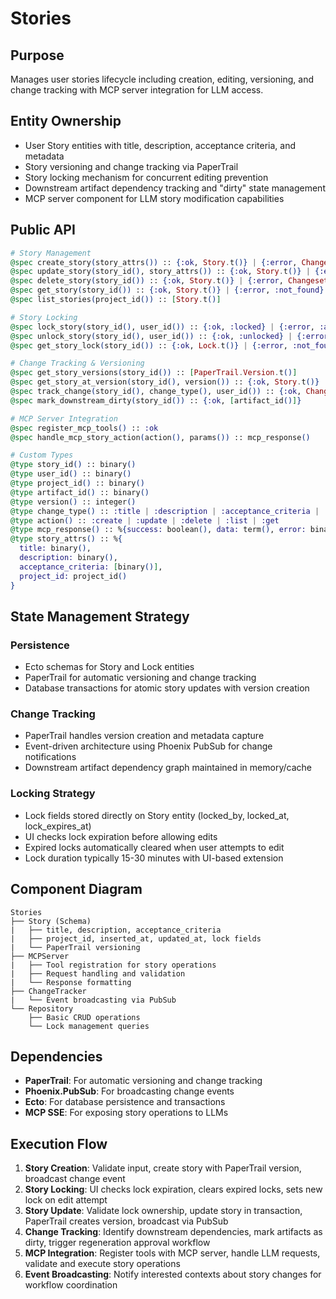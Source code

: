 # Stories

## Purpose
Manages user stories lifecycle including creation, editing, versioning, and change tracking with MCP server integration for LLM access.

## Entity Ownership
- User Story entities with title, description, acceptance criteria, and metadata
- Story versioning and change tracking via PaperTrail
- Story locking mechanism for concurrent editing prevention
- Downstream artifact dependency tracking and "dirty" state management
- MCP server component for LLM story modification capabilities

## Public API
```elixir
# Story Management
@spec create_story(story_attrs()) :: {:ok, Story.t()} | {:error, Changeset.t()}
@spec update_story(story_id(), story_attrs()) :: {:ok, Story.t()} | {:error, Changeset.t()}
@spec delete_story(story_id()) :: {:ok, Story.t()} | {:error, Changeset.t()}
@spec get_story(story_id()) :: {:ok, Story.t()} | {:error, :not_found}
@spec list_stories(project_id()) :: [Story.t()]

# Story Locking
@spec lock_story(story_id(), user_id()) :: {:ok, :locked} | {:error, :already_locked}
@spec unlock_story(story_id(), user_id()) :: {:ok, :unlocked} | {:error, :not_locked}
@spec get_story_lock(story_id()) :: {:ok, Lock.t()} | {:error, :not_found}

# Change Tracking & Versioning
@spec get_story_versions(story_id()) :: [PaperTrail.Version.t()]
@spec get_story_at_version(story_id(), version()) :: {:ok, Story.t()} | {:error, :not_found}
@spec track_change(story_id(), change_type(), user_id()) :: {:ok, ChangeEvent.t()}
@spec mark_downstream_dirty(story_id()) :: {:ok, [artifact_id()]}

# MCP Server Integration
@spec register_mcp_tools() :: :ok
@spec handle_mcp_story_action(action(), params()) :: mcp_response()

# Custom Types
@type story_id() :: binary()
@type user_id() :: binary()
@type project_id() :: binary()
@type artifact_id() :: binary()
@type version() :: integer()
@type change_type() :: :title | :description | :acceptance_criteria | :created | :deleted
@type action() :: :create | :update | :delete | :list | :get
@type mcp_response() :: %{success: boolean(), data: term(), error: binary() | nil}
@type story_attrs() :: %{
  title: binary(),
  description: binary(),
  acceptance_criteria: [binary()],
  project_id: project_id()
}
```

## State Management Strategy
### Persistence
- Ecto schemas for Story and Lock entities
- PaperTrail for automatic versioning and change tracking
- Database transactions for atomic story updates with version creation

### Change Tracking
- PaperTrail handles version creation and metadata capture
- Event-driven architecture using Phoenix PubSub for change notifications
- Downstream artifact dependency graph maintained in memory/cache

### Locking Strategy
- Lock fields stored directly on Story entity (locked_by, locked_at, lock_expires_at)
- UI checks lock expiration before allowing edits
- Expired locks automatically cleared when user attempts to edit
- Lock duration typically 15-30 minutes with UI-based extension

## Component Diagram
```
Stories
├── Story (Schema)
|   ├── title, description, acceptance_criteria
|   ├── project_id, inserted_at, updated_at, lock fields
|   └── PaperTrail versioning
├── MCPServer
|   ├── Tool registration for story operations
|   ├── Request handling and validation
|   └── Response formatting
├── ChangeTracker
|   └── Event broadcasting via PubSub
└── Repository
    ├── Basic CRUD operations
    └── Lock management queries
```

## Dependencies
- **PaperTrail**: For automatic versioning and change tracking
- **Phoenix.PubSub**: For broadcasting change events
- **Ecto**: For database persistence and transactions
- **MCP SSE**: For exposing story operations to LLMs

## Execution Flow
1. **Story Creation**: Validate input, create story with PaperTrail version, broadcast change event
2. **Story Locking**: UI checks lock expiration, clears expired locks, sets new lock on edit attempt
3. **Story Update**: Validate lock ownership, update story in transaction, PaperTrail creates version, broadcast via PubSub
4. **Change Tracking**: Identify downstream dependencies, mark artifacts as dirty, trigger regeneration approval workflow
5. **MCP Integration**: Register tools with MCP server, handle LLM requests, validate and execute story operations
6. **Event Broadcasting**: Notify interested contexts about story changes for workflow coordination